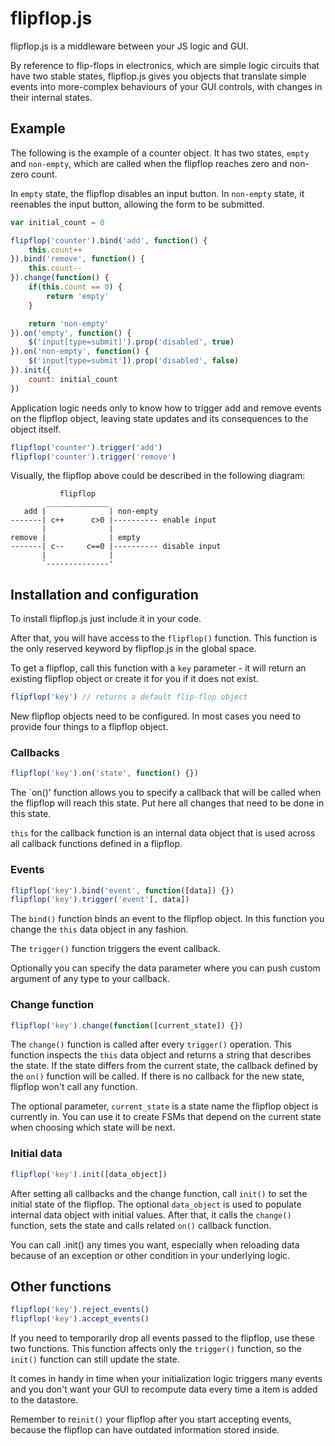 # flipflop.js

flipflop.js is a middleware between your JS logic and GUI.

By reference to flip-flops in electronics, which are simple logic
circuits that have two stable states, flipflop.js gives you objects that
translate simple events into more-complex behaviours of your GUI
controls, with changes in their internal states.

## Example

The following is the example of a counter object. It has two states,
`empty` and `non-empty`, which are called when the flipflop reaches zero
and non-zero count.

In `empty` state, the flipflop disables an input button. In `non-empty`
state, it reenables the input button, allowing the form to be submitted.

```javascript
var initial_count = 0

flipflop('counter').bind('add', function() {
    this.count++
}).bind('remove', function() {
    this.count--
}).change(function() {
    if(this.count == 0) {
        return 'empty'
    }

    return 'non-empty'
}).on('empty', function() {
    $('input[type=submit]').prop('disabled', true)
}).on('non-empty', function() {
    $('input[type=submit']).prop('disabled', false)
}).init({
    count: initial_count
})
```

Application logic needs only to know how to trigger add and remove
events on the flipflop object, leaving state updates and its
consequences to the object itself.

```javascript
flipflop('counter').trigger('add')
flipflop('counter').trigger('remove')
```

Visually, the flipflop above could be described in the following
diagram:

               flipflop
            ______________
       add |              | non-empty
    -------| c++      c>0 |---------- enable input
           |              |
    remove |              | empty
    -------| c--     c==0 |---------- disable input
           |              |
           `--------------'

## Installation and configuration

To install flipflop.js just include it in your code.

After that, you will have access to the `flipflop()` function. This
function is the only reserved keyword by flipflop.js in the global
space.

To get a flipflop, call this function with a `key` parameter - it will
return an existing flipflop object or create it for you if it does not
exist.

```javascript
flipflop('key') // returns a default flip-flop object
```

New flipflop objects need to be configured. In most cases you need to
provide four things to a flipflop object.

### Callbacks

```javascript
flipflop('key').on('state', function() {})
```

The `on()' function allows you to specify a callback that will be called
when the flipflop will reach this state. Put here all changes that need
to be done in this state.

`this` for the callback function is an internal data object that is
used across all callback functions defined in a flipflop.

### Events

```javascript
flipflop('key').bind('event', function([data]) {})
flipflop('key').trigger('event'[, data])
```

The `bind()` function binds an event to the flipflop object. In this
function you change the `this` data object in any fashion.

The `trigger()` function triggers the event callback.

Optionally you can specify the data parameter where you can push custom
argument of any type to your callback.

### Change function

```javascript
flipflop('key').change(function([current_state]) {})
```

The `change()` function is called after every `trigger()` operation.
This function inspects the `this` data object and returns a string that
describes the state. If the state differs from the current
state, the callback defined by the `on()` function will be called. If
there is no callback for the new state, flipflop won't call any
function.

The optional parameter, `current_state` is a state name the flipflop
object is currently in. You can use it to create FSMs that depend on the
current state when choosing which state will be next.

### Initial data

```javascript
flipflop('key').init([data_object])
```

After setting all callbacks and the change function, call `init()` to
set the initial state of the flipflop. The optional `data_object` is
used to populate internal data object with initial values. After that,
it calls the `change()` function, sets the state and calls related
`on()` callback function.

You can call .init() any times you want, especially when reloading data
because of an exception or other condition in your underlying logic.

## Other functions

```javascript
flipflop('key').reject_events()
flipflop('key').accept_events()
```

If you need to temporarily drop all events passed to the flipflop, use
these two functions. This function affects only the `trigger()`
function, so the `init()` function can still update the state.

It comes in handy in time when your initialization logic triggers many
events and you don't want your GUI to recompute data every time a item
is added to the datastore.

Remember to re`init()` your flipflop after you start accepting events,
because the flipflop can have outdated information stored inside. 

<!-- vim: set tw=72: -->
